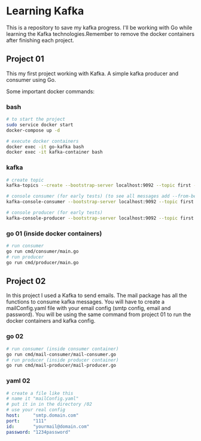 # Learning Kafka

This is a repository to save my kafka progress. I'll be working with Go while learning the Kafka technologies.Remember to remove the docker containers after finishing each project.

## Project 01

This my first project working with Kafka.
A simple kafka producer and consumer using Go.

Some important docker commands:

### bash

```bash
# to start the project
sudo service docker start
docker-compose up -d

# execute docker containers
docker exec -it go-kafka bash
docker exec -it kafka-container bash
```

### kafka

```bash
# create topic
kafka-topics --create --bootstrap-server localhost:9092 --topic first --partitions 3

# console consumer (for early tests) (to see all messages add --from-beginning)
kafka-console-consumer --bootstrap-server localhost:9092 --topic first --group --first-consumers

# console producer (for early tests)
kafka-console-producer --bootstrap-server localhost:9092 --topic first
```

### go 01 (inside docker containers)

```bash
# run consumer
go run cmd/consumer/main.go
# run producer
go run cmd/producer/main.go
```

## Project 02

In this project I used a Kafka to send emails.
The mail package has all the functions to consume kafka messages.
You will have to create a mailConfig.yaml file with your email config (smtp config, email and password).
You will be using the same command from project 01 to run the docker containers and kafka config.

### go 02

```bash
# run consumer (inside consumer container)
go run cmd/mail-consumer/mail-consumer.go
# run producer (inside producer container)
go run cmd/mail-producer/mail-producer.go
```

### yaml 02

```yaml
# create a file like this
# name it "mailConfig.yaml"
# put it in in the directory /02
# use your real config
host:     "smtp.domain.com"
port:     "111"
id:       "yourmail@domain.com"
password: "1234password"
```
